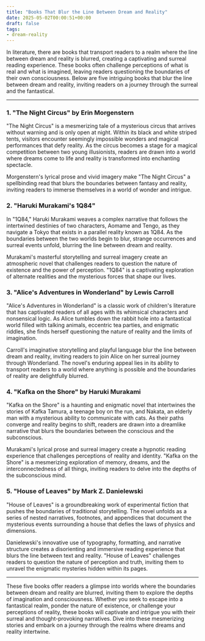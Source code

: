 ```yaml
---
title: "Books That Blur the Line Between Dream and Reality"
date: 2025-05-02T00:00:51+00:00
draft: false
tags: 
- dream-reality
---
```


In literature, there are books that transport readers to a realm where the line between dream and reality is blurred, creating a captivating and surreal reading experience. These books often challenge perceptions of what is real and what is imagined, leaving readers questioning the boundaries of their own consciousness. Below are five intriguing books that blur the line between dream and reality, inviting readers on a journey through the surreal and the fantastical.

---

### 1. "The Night Circus" by Erin Morgenstern

"The Night Circus" is a mesmerizing tale of a mysterious circus that arrives without warning and is only open at night. Within its black and white striped tents, visitors encounter seemingly impossible wonders and magical performances that defy reality. As the circus becomes a stage for a magical competition between two young illusionists, readers are drawn into a world where dreams come to life and reality is transformed into enchanting spectacle.

Morgenstern's lyrical prose and vivid imagery make "The Night Circus" a spellbinding read that blurs the boundaries between fantasy and reality, inviting readers to immerse themselves in a world of wonder and intrigue.

### 2. "Haruki Murakami's 1Q84"

In "1Q84," Haruki Murakami weaves a complex narrative that follows the intertwined destinies of two characters, Aomame and Tengo, as they navigate a Tokyo that exists in a parallel reality known as 1Q84. As the boundaries between the two worlds begin to blur, strange occurrences and surreal events unfold, blurring the line between dream and reality.

Murakami's masterful storytelling and surreal imagery create an atmospheric novel that challenges readers to question the nature of existence and the power of perception. "1Q84" is a captivating exploration of alternate realities and the mysterious forces that shape our lives.

### 3. "Alice's Adventures in Wonderland" by Lewis Carroll

"Alice's Adventures in Wonderland" is a classic work of children's literature that has captivated readers of all ages with its whimsical characters and nonsensical logic. As Alice tumbles down the rabbit hole into a fantastical world filled with talking animals, eccentric tea parties, and enigmatic riddles, she finds herself questioning the nature of reality and the limits of imagination.

Carroll's imaginative storytelling and playful language blur the line between dream and reality, inviting readers to join Alice on her surreal journey through Wonderland. The novel's enduring appeal lies in its ability to transport readers to a world where anything is possible and the boundaries of reality are delightfully blurred.

### 4. "Kafka on the Shore" by Haruki Murakami

"Kafka on the Shore" is a haunting and enigmatic novel that intertwines the stories of Kafka Tamura, a teenage boy on the run, and Nakata, an elderly man with a mysterious ability to communicate with cats. As their paths converge and reality begins to shift, readers are drawn into a dreamlike narrative that blurs the boundaries between the conscious and the subconscious.

Murakami's lyrical prose and surreal imagery create a hypnotic reading experience that challenges perceptions of reality and identity. "Kafka on the Shore" is a mesmerizing exploration of memory, dreams, and the interconnectedness of all things, inviting readers to delve into the depths of the subconscious mind.

### 5. "House of Leaves" by Mark Z. Danielewski

"House of Leaves" is a groundbreaking work of experimental fiction that pushes the boundaries of traditional storytelling. The novel unfolds as a series of nested narratives, footnotes, and appendices that document the mysterious events surrounding a house that defies the laws of physics and dimensions.

Danielewski's innovative use of typography, formatting, and narrative structure creates a disorienting and immersive reading experience that blurs the line between text and reality. "House of Leaves" challenges readers to question the nature of perception and truth, inviting them to unravel the enigmatic mysteries hidden within its pages.

---

These five books offer readers a glimpse into worlds where the boundaries between dream and reality are blurred, inviting them to explore the depths of imagination and consciousness. Whether you seek to escape into a fantastical realm, ponder the nature of existence, or challenge your perceptions of reality, these books will captivate and intrigue you with their surreal and thought-provoking narratives. Dive into these mesmerizing stories and embark on a journey through the realms where dreams and reality intertwine.